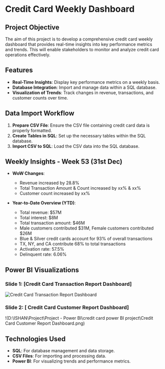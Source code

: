 # Credit Card Weekly Dashboard

## Project Objective
The aim of this project is to develop a comprehensive credit card weekly dashboard that provides real-time insights into key performance metrics and trends. This will enable stakeholders to monitor and analyze credit card operations effectively.

## Features
- **Real-Time Insights**: Display key performance metrics on a weekly basis.
- **Database Integration**: Import and manage data within a SQL database.
- **Visualization of Trends**: Track changes in revenue, transactions, and customer counts over time.

## Data Import Workflow
1. **Prepare CSV File**: Ensure the CSV file containing credit card data is properly formatted.
2. **Create Tables in SQL**: Set up the necessary tables within the SQL database.
3. **Import CSV to SQL**: Load the CSV data into the SQL database.

## Weekly Insights - Week 53 (31st Dec)
- **WoW Changes**:
  - Revenue increased by 28.8%
  - Total Transaction Amount & Count increased by xx% & xx%
  - Customer count increased by xx%
  
- **Year-to-Date Overview (YTD)**:
  - Total revenue: $57M
  - Total interest: $8M
  - Total transaction amount: $46M
  - Male customers contributed $31M, Female customers contributed $26M
  - Blue & Silver credit cards account for 93% of overall transactions
  - TX, NY, and CA contribute 68% to total transactions
  - Activation rate: 57.5%
  - Delinquent rate: 6.06%

## Power BI Visualizations
### Slide 1: [Credit Card Transaction Report Dashboard]
![Credit Card Transaction Report Dashboard](https://github.com/user-attachments/assets/46951c18-04e4-4ca7-8651-75f652021653)

### Slide 2: [ Credit Card Customer Report Dashboard]
!(D:\ISHAN\Project\Project - Power BI\credit card power BI project\Credit Card Customer Report Dashboard.png)

## Technologies Used
- **SQL**: For database management and data storage.
- **CSV Files**: For importing and processing data.
- **Power BI**: For visualizing trends and performance metrics.
